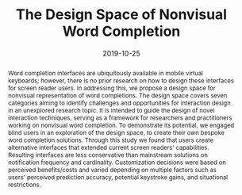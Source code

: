 ---
title: "The Design Space of Nonvisual Word Completion"
date: 2019-10-25
publishDate: 2019-10-25T11:04:37.671637Z
authors: ["Hugo Nicolau", "André Rodrigues", "André Santos", "Tiago Guerreiro", "Kyle Montague", "João Guerreiro"]
publication_types: ["1"]
abstract: "Word completion interfaces are ubiquitously available in mobile virtual keyboards; however, there is no prior research on how to design these interfaces for screen reader users. In addressing this, we propose a design space for nonvisual representation of word completions. The design space covers seven categories aiming to identify challenges and opportunities for interaction design in an unexplored research topic. It is intended to guide the design of novel interaction techniques, serving as a framework for researchers and practitioners working on nonvisual word completion. To demonstrate its potential, we engaged blind users in an exploration of the design space, to create their own bespoke word completion solutions. Through this study we found that users create alternative interfaces that extended current screen readers' capabilities. Resulting interfaces are less conservative than mainstream solutions on notification frequency and cardinality. Customization decisions were based on perceived benefits/costs and varied depending on multiple factors such as users' perceived prediction accuracy, potential keystroke gains, and situational restrictions."
featured: false
publication: "ASSETS '19: The 21st International ACM SIGACCESS Conference on Computers and Accessibility"
url_pdf: https://doi.org/10.1145/3308561.3353786
doi: 10.1145/3308561.3353786

projects: ["nonvisual-design-space"]

---